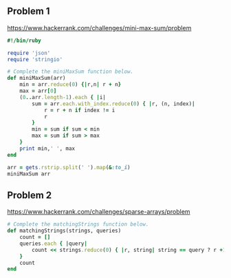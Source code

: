 ## Problem 1
https://www.hackerrank.com/challenges/mini-max-sum/problem

```ruby
#!/bin/ruby

require 'json'
require 'stringio'

# Complete the miniMaxSum function below.
def miniMaxSum(arr)
    min = arr.reduce(0) {|r,n| r + n}
    max = arr[0]
    (0..arr.length-1).each { |i| 
        sum = arr.each.with_index.reduce(0) { |r, (n, index)|
            r = r + n if index != i
            r
        }
        min = sum if sum < min
        max = sum if sum > max
    }
    print min,' ', max
end

arr = gets.rstrip.split(' ').map(&:to_i)
miniMaxSum arr
```

## Problem 2
https://www.hackerrank.com/challenges/sparse-arrays/problem

```ruby
# Complete the matchingStrings function below.
def matchingStrings(strings, queries)
    count = []
    queries.each { |query|
        count << strings.reduce(0) { |r, string| string == query ? r +1 : r}
    }
    count
end
```
